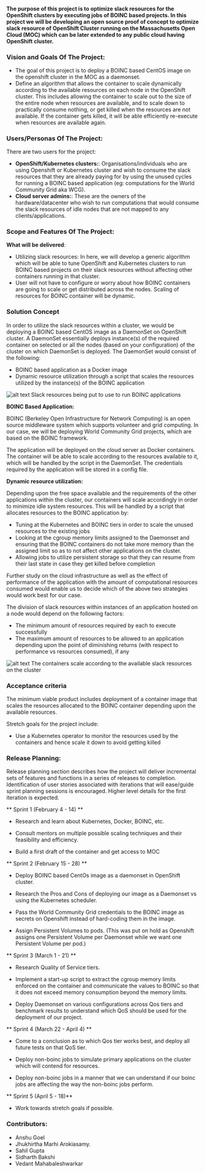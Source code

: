 
####  The purpose of this project is to optimize slack resources for the OpenShift clusters by executing jobs of BOINC based projects. In this project we will be developing an open source proof of concept to optimize slack resource of OpenShift Cluster running on the Massachusetts Open Cloud (MOC) which can be later extended to any public cloud having OpenShift cluster.


### Vision and Goals Of The Project:
* The goal of this project is to deploy a BOINC based CentOS image on the openshift cluster in the MOC as a daemonset. 
* Define an algorithm that allows the container to scale dynamically according to the available resources on each node in the OpenShift cluster. This includes allowing the container to scale out to the size of the entire node when resources are available, and to scale down to practically consume nothing, or get killed when the resources are not available. If the container gets killed, it will be able efficiently re-execute when resources are available again.

 
### Users/Personas Of The Project:
There are two users for the project:
* **OpenShift/Kubernetes clusters:**:
Organisations/individuals who are using Openshift or Kubernetes cluster and wish to consume the slack resources that they are already paying for by using the unused cycles for running a BOINC based application (eg: computations for the World Community Grid aka WCG).
* **Cloud server admins:**:
These are the owners of the hardware/datacenter who wish to run computations that would consume the slack resources of idle nodes that are not mapped to any clients/applications.  

### Scope and Features Of The Project:

**What will be delivered**:
* Utilizing slack resources: In here, we will develop a generic algorithm which will be able to tune OpenShift and Kubernetes clusters to run BOINC based projects on their slack resources without affecting other containers running in that cluster.
* User will not have to configure or worry about how BOINC containers are going to scale or get distributed across the nodes. Scaling of resources for BOINC container will be dynamic.

### Solution Concept

In order to utilize the slack resources within a cluster, we would be deploying a BOINC based CentOS image as a DaemonSet on OpenShift cluster. A DaemonSet essentially deploys instance(s) of the required container on selected or all the nodes (based on your configuration) of the cluster on which DaemonSet is deployed. The DaemonSet would consist of the following:
* BOINC based application as a Docker image
* Dynamic resource utilization through a script that scales the resources utilized by the instance(s) of the BOINC application

![alt text](https://github.com/bu-528-sp19/Stop-Wasting-the-Cloud/blob/master/Diagram%201.jpeg)
Slack resources being put to use to run BOINC applications

**BOINC Based Application:**

BOINC (Berkeley Open Infrastructure for Network Computing) is an open source middleware system which supports volunteer and grid computing. In our case, we will be deploying World Community Grid projects, which are based on the BOINC framework.

The application will be deployed on the cloud server as Docker containers. The container will be able to scale according to the resources available to it, which will be handled by the script in the DaemonSet. The credentials required by the application will be stored in a config file.



**Dynamic resource utilization:**

Depending upon the free space available and the requirements of the other applications within the cluster, our containers will scale accordingly in order to minimize idle system resources. This will be handled by a script that allocates resources to the BOINC application by:

* Tuning at the Kubernetes and BOINC tiers in order to scale the unused resources to the existing jobs
* Looking at the cgroup memory limits assigned to the Daemonset and ensuring that the BOINC containers do not take more memory than the assigned limit so as to not affect other applications on the cluster. 
* Allowing jobs to utilize persistent storage so that they can resume from their last state in case they get killed before completion

Further study on the cloud infrastructure as well as the effect of performance of the application with the amount of computational resources consumed would enable us to decide which of the above two strategies would work best for our case.

The division of slack resources within instances of an application hosted on a node would depend on the following factors:
* The minimum amount of resources required by each to execute successfully
* The maximum amount of resources to be allowed to an application depending upon the point of diminishing returns (with respect to performance vs resources consumed), if any

![alt text](https://github.com/bu-528-sp19/Stop-Wasting-the-Cloud/blob/master/Diagram%20-%202.jpeg)
The containers scale according to the available slack resources on the cluster

### Acceptance criteria
The minimum viable product includes deployment of a container image that scales the resources allocated to the BOINC container depending upon the available resources.

Stretch goals for the project include:
* Use a Kubernetes operator to monitor the resources used by the containers and hence scale it down to avoid getting killed

### Release Planning:
Release planning section describes how the project will deliver incremental sets of features and functions in a series of releases to completion. Identification of user stories associated with iterations that will ease/guide sprint planning sessions is encouraged. Higher level details for the first iteration is expected.


** Sprint 1 (February 4 - 14) ** 

* Research and learn about Kubernetes, Docker, BOINC, etc.
 
* Consult mentors on multiple possible scaling techniques and their feasibility and efficiency.

* Build a first draft of the container and get access to MOC 

** Sprint 2 (February 15 - 28) **

* Deploy BOINC based CentOs image as a daemonset in OpenShift cluster. 

* Research the Pros and Cons of deploying our image as a Daemonset vs using the Kubernetes scheduler. 

* Pass the World Community Grid credentials to the BOINC image as secrets on Openshift instead of hard-coding them in the image. 

* Assign Persistent Volumes to pods. (This was put on hold as Openshift assigns one Persistent Volume per Daemonset while we want one Persistent Volume per pod.)

** Sprint 3 (March 1 - 21) **

* Research Quality of Service tiers. 

* Implement a start-up script to extract the cgroup memory limits enforced on the container and communicate the values to BOINC so that it does not exceed memory consumption beyond the memory limits. 

* Deploy Daemonset on various configurations across Qos tiers and benchmark results to understand which QoS should be used for the deployment of our project. 

** Sprint 4 (March 22 - April 4) **

* Come to a conclusion as to which Qos tier works best, and deploy all future tests on that QoS tier.

* Deploy non-boinc jobs to simulate primary applications on the cluster which will contend for resources. 

* Deploy non-boinc jobs in a manner that we can understand if our boinc jobs are affecting the way the non-boinc jobs perform.


**  Sprint 5 (April 5 - 18)**

* Work towards stretch goals if possible.

### Contributors:
* Anshu Goel
* Jhukhirtha Marhi Arokiasamy.
* Sahil Gupta
* Sidharth Bakshi
* Vedant Mahabaleshwarkar


